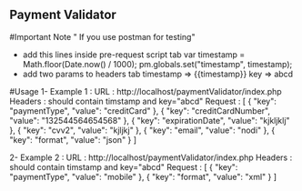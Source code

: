 ## Payment Validator

#Important Note " If you use postman for testing"

  - add this lines inside pre-request script tab
      var timestamp =  Math.floor(Date.now() / 1000);
      pm.globals.set("timestamp", timestamp);
  - add two params to headers tab
     timestamp => {{timestamp}}
     key => abcd
   

#Usage
1- Example 1 :
   URL : http://localhost/paymentValidator/index.php
   Headers : should contain timstamp and key="abcd"
   Request : [
             						{
             							"key": "paymentType",
             							"value": "creditCard"
             						},
             						{
             							"key": "creditCardNumber",
             							"value": "132544564654568"
             						},
             						{
             							"key": "expirationDate",
             							"value": "kjkljklj"
             						},
             						{
             							"key": "cvv2",
             							"value": "kjljkj"
             						},
             						{
             							"key": "email",
             							"value": "nodi"
             						},
             						{
             							"key": "format",
             							"value": "json"
             						}
             					]
             				

2- Example 2 : 
   URL : http://localhost/paymentValidator/index.php
   Headers : should contain timstamp and key="abcd"
   Request : [
             						{
             							"key": "paymentType",
             							"value": "mobile"
             						},
             						{
             							"key": "format",
             							"value": "xml"
             						}
             					]
